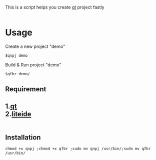 This is a script helps you create <a href="github.com/therecipe/qt">qt</a>  project fastly<br><br>


Usage
====
Create a new project "demo"
```shell
$qnpj demo
```
Build & Run project "demo"
```shell
$qfbr demo/
```
Requirement
----
1.<a href="github.com/therecipe/qt">qt</a><br>
2.<a href="https://github.com/visualfc/liteide">liteide</a><br><br><br>
Installation
----
    chmod +x qnpj ;chmod +x qfbr ;sudo mv qnpj /usr/bin/;sudo mv qfbr /usr/bin/
